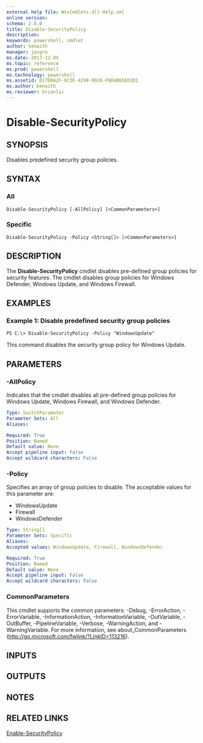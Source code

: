 ```yaml
---
external help file: WssCmdlets.dll-Help.xml
online version: 
schema: 2.0.0
title: Disable-SecurityPolicy
description: 
keywords: powershell, cmdlet
author: kenwith
manager: jasgro
ms.date: 2017-12-05
ms.topic: reference
ms.prod: powershell
ms.technology: powershell
ms.assetid: D17D0A2F-8C3E-4298-9926-F6D4B65ED1D1
ms.author: kenwith
ms.reviewer: brianlic
---
```


# Disable-SecurityPolicy

## SYNOPSIS
Disables predefined security group policies.

## SYNTAX

### All
```
Disable-SecurityPolicy [-AllPolicy] [<CommonParameters>]
```

### Specific
```
Disable-SecurityPolicy -Policy <String[]> [<CommonParameters>]
```

## DESCRIPTION
The **Disable-SecurityPolicy** cmdlet disables pre-defined group policies for security features.
The cmdlet disables group policies for Windows Defender, Windows Update, and Windows Firewall.

## EXAMPLES

### Example 1: Disable predefined security group policies
```
PS C:\> Disable-SecurityPolicy -Policy "WindowsUpdate"
```

This command disables the security group policy for Windows Update.

## PARAMETERS

### -AllPolicy
Indicates that the cmdlet disables all pre-defined group policies for Windows Update, Windows Firewall, and Windows Defender.

```yaml
Type: SwitchParameter
Parameter Sets: All
Aliases: 

Required: True
Position: Named
Default value: None
Accept pipeline input: False
Accept wildcard characters: False
```

### -Policy
Specifies an array of group policies to disable.
The acceptable values for this parameter are:

- WindowsUpdate
- Firewall
- WindowsDefender

```yaml
Type: String[]
Parameter Sets: Specific
Aliases: 
Accepted values: WindowsUpdate, Firewall, WindowsDefender

Required: True
Position: Named
Default value: None
Accept pipeline input: False
Accept wildcard characters: False
```

### CommonParameters
This cmdlet supports the common parameters: -Debug, -ErrorAction, -ErrorVariable, -InformationAction, -InformationVariable, -OutVariable, -OutBuffer, -PipelineVariable, -Verbose, -WarningAction, and -WarningVariable. For more information, see about_CommonParameters (http://go.microsoft.com/fwlink/?LinkID=113216).

## INPUTS

## OUTPUTS

## NOTES

## RELATED LINKS

[Enable-SecurityPolicy](./Enable-SecurityPolicy.md)
